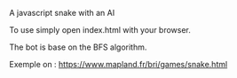 A javascript snake with an AI

To use simply open index.html with your browser.

The bot is base on the BFS algorithm.

Exemple on : https://www.mapland.fr/bri/games/snake.html
